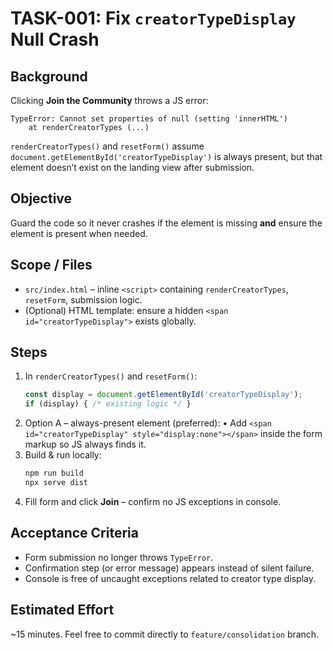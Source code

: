 # TASK-001: Fix `creatorTypeDisplay` Null Crash

## Background
Clicking **Join the Community** throws a JS error:
```
TypeError: Cannot set properties of null (setting 'innerHTML')
    at renderCreatorTypes (...)
```
`renderCreatorTypes()` and `resetForm()` assume `document.getElementById('creatorTypeDisplay')` is always present, but that element doesn’t exist on the landing view after submission.

## Objective
Guard the code so it never crashes if the element is missing **and** ensure the element is present when needed.

## Scope / Files
* `src/index.html` – inline `<script>` containing `renderCreatorTypes`, `resetForm`, submission logic.
* (Optional) HTML template: ensure a hidden `<span id="creatorTypeDisplay">` exists globally.

## Steps
1. In `renderCreatorTypes()` and `resetForm()`:
   ```js
   const display = document.getElementById('creatorTypeDisplay');
   if (display) { /* existing logic */ }
   ```
2. Option A – always-present element (preferred):
   • Add `<span id="creatorTypeDisplay" style="display:none"></span>` inside the form markup so JS always finds it.
3. Build & run locally:
   ```bash
   npm run build
   npx serve dist
   ```
4. Fill form and click **Join** – confirm no JS exceptions in console.

## Acceptance Criteria
- Form submission no longer throws `TypeError`.
- Confirmation step (or error message) appears instead of silent failure.
- Console is free of uncaught exceptions related to creator type display.

## Estimated Effort
~15 minutes. Feel free to commit directly to `feature/consolidation` branch.

